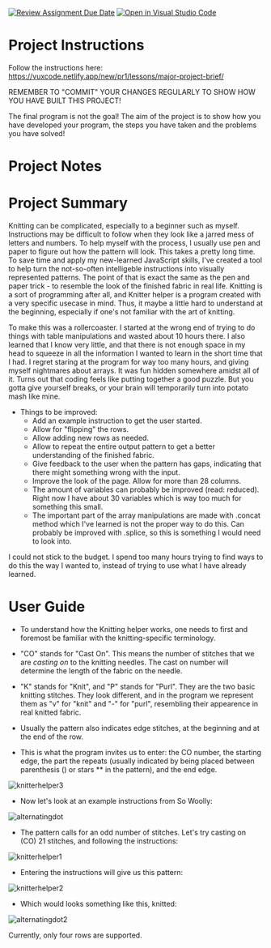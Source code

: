[![Review Assignment Due Date](https://classroom.github.com/assets/deadline-readme-button-22041afd0340ce965d47ae6ef1cefeee28c7c493a6346c4f15d667ab976d596c.svg)](https://classroom.github.com/a/zon3mdIg)
[![Open in Visual Studio Code](https://classroom.github.com/assets/open-in-vscode-2e0aaae1b6195c2367325f4f02e2d04e9abb55f0b24a779b69b11b9e10269abc.svg)](https://classroom.github.com/online_ide?assignment_repo_id=18801932&assignment_repo_type=AssignmentRepo)
# Project Instructions
Follow the instructions here: https://vuxcode.netlify.app/new/pr1/lessons/major-project-brief/

REMEMBER TO "COMMIT" YOUR CHANGES REGULARLY TO SHOW HOW YOU HAVE BUILT THIS PROJECT! 

The final program is not the goal! The aim of the project is to show how you have developed your program, the steps you have taken and the problems you have solved!

# Project Notes

# Project Summary

Knitting can be complicated, especially to a beginner such as myself. Instructions may be difficult to follow when they look like a jarred mess of letters and numbers. To help myself with the process, I usually use pen and paper to figure out how the pattern will look. This takes a pretty long time. To save time and apply my new-learned JavaScript skills, I've created a tool to help turn the not-so-often intelligeble instructions into visually represented patterns. The point of that is exact the same as the pen and paper trick - to resemble the look of the finished fabric in real life. Knitting is a sort of programming after all, and Knitter helper is a program created with a very specific usecase in mind. Thus, it maybe a little hard to understand at the beginning, especially if one's not familiar with the art of knitting.

To make this was a rollercoaster. I started at the wrong end of trying to do things with table manipulations and wasted about 10 hours there. I also learned that I know very little, and that there is not enough space in my head to squeeze in all the information I wanted to learn in the short time that I had. I regret staring at the program for way too many hours, and giving myself nightmares about arrays. It was fun hidden somewhere amidst all of it. Turns out that coding feels like putting together a good puzzle. But you gotta give yourself breaks, or your brain will temporarily turn into potato mash like mine. 

- Things to be improved:
  -  Add an example instruction to get the user started.
  -  Allow for "flipping" the rows.
  -  Allow adding new rows as needed.
  -  Allow to repeat the entire output pattern to get a better understanding of the finished fabric.
  -  Give feedback to the user when the pattern has gaps, indicating that there might something wrong with the input.
  -  Improve the look of the page. Allow for more than 28 columns.
  -  The amount of variables can probably be improved (read: reduced). Right now I have about 30 variables which is way too much for something this small. 
  -  The important part of the array manipulations are made with .concat method which I've learned is not the proper way to do this. Can probably be improved with .splice, so this is something I would need to look into.

I could not stick to the budget. I spend too many hours trying to find ways to do this the way I wanted to, instead of trying to use what I have already learned.

# User Guide

- To understand how the Knitting helper works, one needs to first and foremost be familiar with the knitting-specific terminology.

- "CO" stands for "Cast On". This means the number of stitches that we are *casting on* to the knitting needles. The cast on number will determine the length of the fabric on the needle.

- "K" stands for "Knit", and "P" stands for "Purl". They are the two basic knitting stitches. They look different, and in the program we represent them as "v" for "knit" and "-" for "purl", resembling their appearence in real knitted fabric.

- Usually the pattern also indicates edge stitches, at the beginning and at the end of the row.

- This is what the program invites us to enter: the CO number, the starting edge, the part the repeats (usually indicated by being placed between parenthesis () or stars ** in the pattern), and the end edge.

![knitterhelper3](https://github.com/user-attachments/assets/beca75d3-ff5e-439c-b65b-817edaf83d3f)


- Now let's look at an example instructions from So Woolly:

![alternatingdot](https://github.com/user-attachments/assets/d5f22c52-7e88-4016-8b7a-2e452139042e)

- The pattern calls for an odd number of stitches. Let's try casting on (CO) 21 stitches, and following the instructions:

![knitterhelper1](https://github.com/user-attachments/assets/d48aba43-1f17-4103-9ceb-e641a971654a)

- Entering the instructions will give us this pattern:
 
![knitterhelper2](https://github.com/user-attachments/assets/b2a8bed0-b6e1-477e-9133-6fcd2d4fcbdb)

- Which would looks something like this, knitted:
 
![alternatingdot2](https://github.com/user-attachments/assets/a7c179f9-ac4d-4c13-8e37-d989e0f51d0c)

Currently, only four rows are supported.


